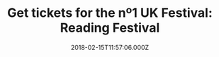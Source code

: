 ---
campaign-uuid: "c-29a8bd38-685c-418c-8e30-81c9408c0f4e"
type: "Event"
category: "Tickets"
date: "2018-02-15T11:57:06.000Z"
end-date: "2018-08-20T23:59:00.000Z"
disable-form: false
is_promoted: false
has_entry_page: false
title: "Get tickets for the nº1 UK Festival: Reading Festival"
competition-description: "The number one UK music festival is coming back, The Reading\
  \ Festival! and is taking place over August Bank Holiday Weekend! \r\nWe know that\
  \ you have been waiting patiently...  and now we can finally reveal some of the\
  \ headliners for the event of the year! Kendrick Lamar, Kings of Lion, Fall Out\
  \ Boy… and many more! We are just getting started! \r\n<p>Ready to secure the best\
  \ weekend of your summer?</p>"
banner-img: "https://assets.expresslyapp.com/asset-e88c4b1b-65f4-463b-9a76-b4604faa97b0.jpg"
logo-left-href: "https://www.tickx.co.uk/reading-festival-tickets/"
logo-left-image: "https://assets.expresslyapp.com/asset-a79b33ea-bebc-4cc2-8e55-c50b46231f24.jpg"
logo-left-title: "Tickx"
has-winner: false
---